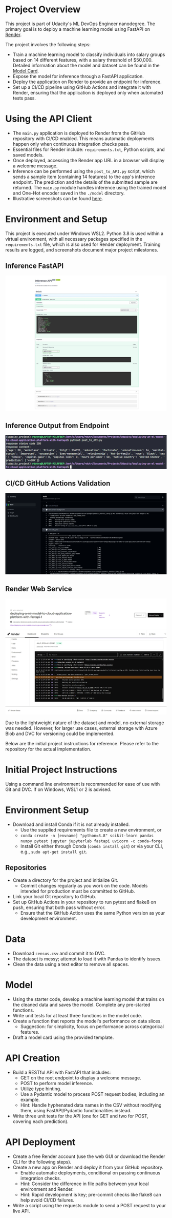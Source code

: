 # Project Overview

This project is part of Udacity's ML DevOps Engineer nanodegree. The primary goal is to deploy a machine learning model using FastAPI on [Render](https://render.com/).

The project involves the following steps:
- Train a machine learning model to classify individuals into salary groups based on 14 different features, with a salary threshold of $50,000. Detailed information about the model and dataset can be found in the [Model Card](https://github.com/ryan-dutra/deploying-a-ml-model-to-cloud-application-platform-with-fastapi/blob/master/model_card.md).
- Expose the model for inference through a FastAPI application.
- Deploy the application on Render to provide an endpoint for inference.
- Set up a CI/CD pipeline using GitHub Actions and integrate it with Render, ensuring that the application is deployed only when automated tests pass.

# Using the API Client
* The `main.py` application is deployed to Render from the GitHub repository with CI/CD enabled. This means automatic deployments happen only when continuous integration checks pass.
* Essential files for Render include: `requirements.txt`, Python scripts, and saved models.
* Once deployed, accessing the Render app URL in a browser will display a welcome message.
* Inference can be performed using the `post_to_API.py` script, which sends a sample item (containing 14 features) to the app's inference endpoint. The prediction and the details of the submitted sample are returned. The `main.py` module handles inference using the trained model and One-Hot encoder saved in the `./model` directory.
* Illustrative screenshots can be found [here](https://github.com/ryan-dutra/deploying-a-ml-model-to-cloud-application-platform-with-fastapi/tree/master/model/screenshots).

# Environment and Setup
This project is executed under Windows WSL2. Python 3.8 is used within a virtual environment, with all necessary packages specified in the `requirements.txt` file, which is also used for Render deployment. Training results are logged, and screenshots document major project milestones.

## Inference FastAPI
![Inference FastAPI](screenshots/inference_fastapi.jpeg)

## Inference Output from Endpoint
![Inference Output](screenshots/inference_from_endpoint.png)

## CI/CD GitHub Actions Validation
![CI/CD](screenshots/ci_cd.png)

## Render Web Service
![Render Web Service](screenshots/render.jpeg)

Due to the lightweight nature of the dataset and model, no external storage was needed. However, for larger use cases, external storage with Azure Blob and DVC for versioning could be implemented.

Below are the initial project instructions for reference. Please refer to the repository for the actual implementation.

# Initial Project Instructions

Using a command line environment is recommended for ease of use with Git and DVC. If on Windows, WSL1 or 2 is advised.

# Environment Setup
* Download and install Conda if it is not already installed.
    * Use the supplied requirements file to create a new environment, or
    * `conda create -n [envname] "python=3.8" scikit-learn pandas numpy pytest jupyter jupyterlab fastapi uvicorn -c conda-forge`
    * Install Git either through Conda (`conda install git`) or via your CLI, e.g., `sudo apt-get install git`.

## Repositories
* Create a directory for the project and initialize Git.
    * Commit changes regularly as you work on the code. Models intended for production must be committed to GitHub.
* Link your local Git repository to GitHub.
* Set up GitHub Actions in your repository to run pytest and flake8 on push, ensuring that both pass without error.
    * Ensure that the GitHub Action uses the same Python version as your development environment.

# Data
* Download `census.csv` and commit it to DVC.
* The dataset is messy; attempt to load it with Pandas to identify issues.
* Clean the data using a text editor to remove all spaces.

# Model
* Using the starter code, develop a machine learning model that trains on the cleaned data and saves the model. Complete any pre-started functions.
* Write unit tests for at least three functions in the model code.
* Create a function that reports the model's performance on data slices.
    * Suggestion: for simplicity, focus on performance across categorical features.
* Draft a model card using the provided template.

# API Creation
* Build a RESTful API with FastAPI that includes:
    * GET on the root endpoint to display a welcome message.
    * POST to perform model inference.
    * Utilize type hinting.
    * Use a Pydantic model to process POST request bodies, including an example.
    * Hint: Handle hyphenated data names in the CSV without modifying them, using FastAPI/Pydantic functionalities instead.
* Write three unit tests for the API (one for GET and two for POST, covering each prediction).

# API Deployment
* Create a free Render account (use the web GUI or download the Render CLI for the following steps).
* Create a new app on Render and deploy it from your GitHub repository.
    * Enable automatic deployments, conditional on passing continuous integration checks.
    * Hint: Consider the difference in file paths between your local environment and Render.
    * Hint: Rapid development is key; pre-commit checks like flake8 can help avoid CI/CD failures.
* Write a script using the requests module to send a POST request to your live API.

